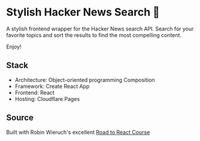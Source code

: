 # Stylish Hacker News Search 🔎

A stylish frontend wrapper for the Hacker News search API. Search for your favorite topics and sort the results to find the most compelling content. 

Enjoy! 

## Stack
- Architecture: Object-oriented programming Composition
- Framework: Create React App
- Frontend: React
- Hosting: Cloudflare Pages

## Source

Built with Robin Wieruch's excellent [Road to React Course](https://www.educative.io/courses/road-to-react-with-hooks)

